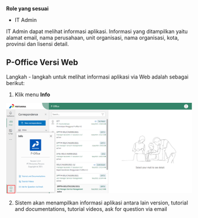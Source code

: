 **Role yang sesuai**

- IT Admin

IT Admin dapat melihat informasi aplikasi. Informasi yang ditampilkan yaitu alamat email, nama perusahaan, unit organisasi, nama organisasi, kota, provinsi dan lisensi detail.

## **P-Office Versi Web**

Langkah - langkah untuk melihat informasi aplikasi via Web adalah sebagai berikut:

1.  Klik menu **Info**

![gambar](SC_Konfigurasi/02KF01.png)

2.  Sistem akan menampilkan informasi aplikasi antara lain version, tutorial and documentations, tutorial videos, ask for question via email

